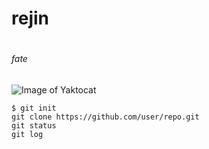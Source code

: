 # rejin <h1>
###### fate <h2>
![Image of Yaktocat](https://i.quin.live/file/af4803b113ef17750f285.png)
``` 
$ git init
git clone https://github.com/user/repo.git
git status
git log
```
